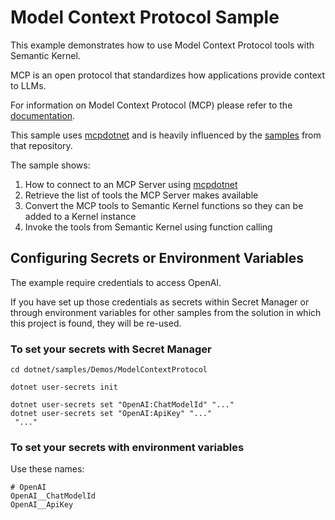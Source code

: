 # Model Context Protocol Sample

This example demonstrates how to use Model Context Protocol tools with Semantic Kernel.

MCP is an open protocol that standardizes how applications provide context to LLMs.

For information on Model Context Protocol (MCP) please refer to the [documentation](https://modelcontextprotocol.io/introduction).

This sample uses [mcpdotnet](https://www.nuget.org/packages/mcpdotnet) and is heavily influenced by the [samples](https://github.com/PederHP/mcpdotnet/tree/main/samples) from that repository.

The sample shows:

1. How to connect to an MCP Server using [mcpdotnet](https://www.nuget.org/packages/mcpdotnet)
2. Retrieve the list of tools the MCP Server makes available
3. Convert the MCP tools to Semantic Kernel functions so they can be added to a Kernel instance
4. Invoke the tools from Semantic Kernel using function calling

## Configuring Secrets or Environment Variables

The example require credentials to access OpenAI.

If you have set up those credentials as secrets within Secret Manager or through environment variables for other samples from the solution in which this project is found, they will be re-used.

### To set your secrets with Secret Manager

```text
cd dotnet/samples/Demos/ModelContextProtocol

dotnet user-secrets init

dotnet user-secrets set "OpenAI:ChatModelId" "..."
dotnet user-secrets set "OpenAI:ApiKey" "..."
 "..."
```

### To set your secrets with environment variables

Use these names:

```text
# OpenAI
OpenAI__ChatModelId
OpenAI__ApiKey
```
